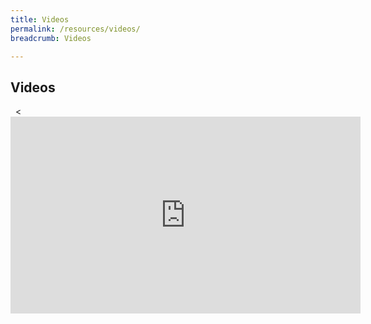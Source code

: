 ```yaml
---
title: Videos
permalink: /resources/videos/
breadcrumb: Videos

---
```

Videos
---

<div class="bp-youtube">
  
<<iframe width="560" height="315" src="https://www.youtube.com/embed/Me25x26d5mc" title="YouTube video player" frameborder="0" allow="accelerometer; autoplay; clipboard-write; encrypted-media; gyroscope; picture-in-picture" allowfullscreen></iframe>

</div>
